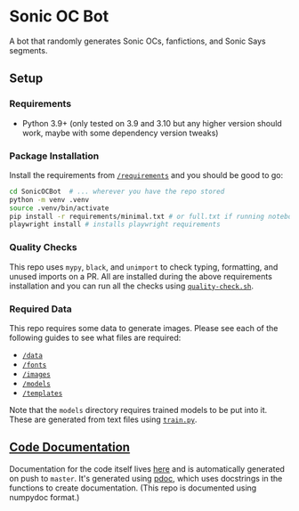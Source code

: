 # Sonic OC Bot

A bot that randomly generates Sonic OCs, fanfictions, and Sonic Says segments.

## Setup

### Requirements

- Python 3.9+ (only tested on 3.9 and 3.10 but any higher version should work, maybe with some dependency version tweaks)

### Package Installation

Install the requirements from [`/requirements`](/requirements/) and you should be good to go:

```sh
cd SonicOCBot  # ... wherever you have the repo stored
python -m venv .venv
source .venv/bin/activate
pip install -r requirements/minimal.txt # or full.txt if running notebooks
playwright install # installs playwright requirements
```

### Quality Checks

This repo uses `mypy`, `black`, and `unimport` to check typing, formatting, and unused imports on a PR. All are installed during the above requirements installation and you can run all the checks using [`quality-check.sh`](/quality-check.sh).

### Required Data

This repo requires some data to generate images. Please see each of the following guides to see what files are required:

- [`/data`](/data/DATA-README.md)
- [`/fonts`](/fonts/FONTS-README.md)
- [`/images`](/images/IMAGES-README.md)
- [`/models`](/models/MODELS-README.md)
- [`/templates`](/templates/TEMPLATES-README.md)

Note that the `models` directory requires trained models to be put into it. These are generated from text files using [`train.py`](/train.py).

## [Code Documentation](https://benshoeman.github.io/SonicOCBot/)

Documentation for the code itself lives [here](https://benshoeman.github.io/SonicOCBot/) and is automatically generated on push to `master`. It's generated using [pdoc](https://pdoc.dev/), which uses docstrings in the functions to create documentation. (This repo is documented using numpydoc format.)
